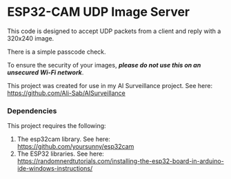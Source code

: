 # ESP32-CAM UDP Image Server
This code is designed to accept UDP packets from a client and reply with a 320x240 image.

There is a simple passcode check.

To ensure the security of your images, ***please do not use this on an unsecured Wi-Fi network***.

This project was created for use in my AI Surveillance project. See here: https://github.com/Ali-Sab/AISurveillance

### Dependencies
This project requires the following:

1. The esp32cam library. See here: https://github.com/yoursunny/esp32cam
2. The ESP32 libraries. See here: https://randomnerdtutorials.com/installing-the-esp32-board-in-arduino-ide-windows-instructions/
